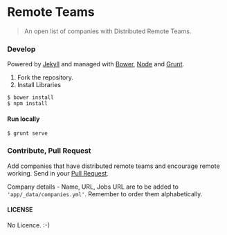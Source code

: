 # Remote Teams

> An open list of companies with Distributed Remote Teams.

### Develop

Powered by [Jekyll](http://jekyllrb.com/) and managed with [Bower](http://bower.io/), [Node](http://nodejs.org/) and [Grunt](http://gruntjs.com/).

1. Fork the repository.
2. Install Libraries

```
$ bower install
$ npm install
```

#### Run locally

```
$ grunt serve
```

### Contribute, Pull Request

Add companies that have distributed remote teams and encourage remote working. Send in your [Pull Request](https://help.github.com/articles/creating-a-pull-request).

Company details - Name, URL, Jobs URL are to be added to ```'app/_data/companies.yml'```. Remember to order them alphabetically.

#### LICENSE

No Licence. :-)
